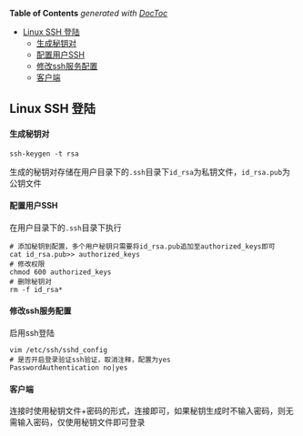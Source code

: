 <!-- START doctoc generated TOC please keep comment here to allow auto update -->
<!-- DON'T EDIT THIS SECTION, INSTEAD RE-RUN doctoc TO UPDATE -->
**Table of Contents**  *generated with [DocToc](https://github.com/thlorenz/doctoc)*

- [Linux SSH 登陆](#linux-ssh-%E7%99%BB%E9%99%86)
    - [生成秘钥对](#%E7%94%9F%E6%88%90%E7%A7%98%E9%92%A5%E5%AF%B9)
    - [配置用户SSH](#%E9%85%8D%E7%BD%AE%E7%94%A8%E6%88%B7ssh)
    - [修改ssh服务配置](#%E4%BF%AE%E6%94%B9ssh%E6%9C%8D%E5%8A%A1%E9%85%8D%E7%BD%AE)
    - [客户端](#%E5%AE%A2%E6%88%B7%E7%AB%AF)

<!-- END doctoc generated TOC please keep comment here to allow auto update -->

## Linux SSH 登陆

#### 生成秘钥对

	ssh-keygen -t rsa

生成的秘钥对存储在用户目录下的`.ssh`目录下`id_rsa`为私钥文件，`id_rsa.pub`为公钥文件

#### 配置用户SSH

在用户目录下的`.ssh`目录下执行

	# 添加秘钥到配置，多个用户秘钥只需要将id_rsa.pub追加至authorized_keys即可
	cat id_rsa.pub>> authorized_keys
	# 修改权限
	chmod 600 authorized_keys
	# 删除秘钥对
	rm -f id_rsa* 

#### 修改ssh服务配置

启用ssh登陆

	vim /etc/ssh/sshd_config
	# 是否开启登录验证ssh验证，取消注释，配置为yes
	PasswordAuthentication no|yes

#### 客户端

连接时使用秘钥文件+密码的形式，连接即可，如果秘钥生成时不输入密码，则无需输入密码，仅使用秘钥文件即可登录